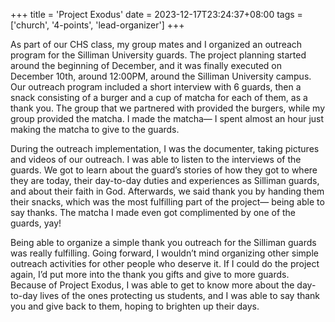 +++
title = 'Project Exodus'
date = 2023-12-17T23:24:37+08:00
tags = ['church', '4-points', 'lead-organizer']
+++

As part of our CHS class, my group mates and I organized an outreach program for the Silliman University guards. The project planning started around the beginning of December, and it was finally executed on December 10th, around 12:00PM, around the Silliman University campus. Our outreach program included a short interview with 6 guards, then a snack consisting of a burger and a cup of matcha for each of them, as a thank you. The group that we partnered with provided the burgers, while my group provided the matcha. I made the matcha— I spent almost an hour just making the matcha to give to the guards.

During the outreach implementation, I was the documenter, taking pictures and videos of our outreach. I was able to listen to the interviews of the guards. We got to learn about the guard’s stories of how they got to where they are today, their day-to-day duties and experiences as Silliman guards, and about their faith in God. Afterwards, we said thank you by handing them their snacks, which was the most fulfilling part of the project— being able to say thanks. The matcha I made even got complimented by one of the guards, yay!

Being able to organize a simple thank you outreach for the Silliman guards was really fulfilling. Going forward, I wouldn’t mind organizing other simple outreach activities for other people who deserve it. If I could do the project again, I’d put more into the thank you gifts and give to more guards. Because of Project Exodus, I was able to get to know more about the day-to-day lives of the ones protecting us students, and I was able to say thank you and give back to them, hoping to brighten up their days.
